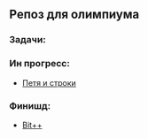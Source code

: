 ## Репоз для олимпиума

### Задачи:
### Ин прогресс:
* [Петя и строки][2]
### Финишд:
* [Bit++][1]


[1]:http://codeforces.com/problemset/problem/282/A
[2]:http://codeforces.com/problemset/problem/112/A